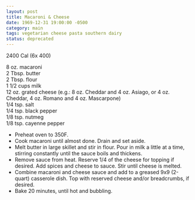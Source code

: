 ```yaml
---
layout: post
title: Macaroni & Cheese
date: 1969-12-31 19:00:00 -0500
category: main
tags: vegetarian cheese pasta southern dairy
status: deprecated
---
```

2400 Cal (6x 400)

8 oz. macaroni  
2 Tbsp. butter  
2 Tbsp. flour  
1 1/2 cups milk  
12 oz. grated cheese (e.g.: 8 oz. Cheddar and 4 oz. Asiago, or 4 oz. Cheddar, 4 oz. Romano and 4 oz. Mascarpone)  
1/4 tsp. salt  
1/4 tsp. black pepper  
1/8 tsp. nutmeg  
1/8 tsp. cayenne pepper  

* Preheat oven to 350F.
* Cook macaroni until almost done.  Drain and set aside.
* Melt butter in large skillet and stir in flour.  Pour in milk a little at a time, stirring constantly until the sauce boils and thickens.
* Remove sauce from heat. Reserve 1/4 of the cheese for topping if desired.  Add spices and cheese to sauce.  Stir until cheese is melted.
* Combine macaroni and cheese sauce and add to a greased 9x9 (2-quart) casserole dish.  Top with reserved cheese and/or breadcrumbs, if desired.
* Bake 20 minutes, until hot and bubbling.
